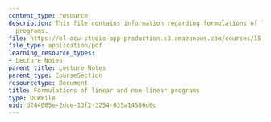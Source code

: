 ```yaml
---
content_type: resource
description: This file contains information regarding formulations of linear and non-linear
  programs.
file: https://ol-ocw-studio-app-production.s3.amazonaws.com/courses/15-053-optimization-methods-in-management-science-spring-2013/d244065e2dce13f23254035a14586d6c_MIT15_053S13_lec2.pdf
file_type: application/pdf
learning_resource_types:
- Lecture Notes
parent_title: Lecture Notes
parent_type: CourseSection
resourcetype: Document
title: Formulations of linear and non-linear programs
type: OCWFile
uid: d244065e-2dce-13f2-3254-035a14586d6c
---
```

